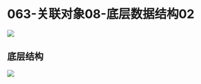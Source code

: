 # 063-关联对象08-底层数据结构02


![](http://oriq21dog.bkt.clouddn.com/20180907093229.png)

## 底层结构
![](http://oriq21dog.bkt.clouddn.com/20180907093234.png)

